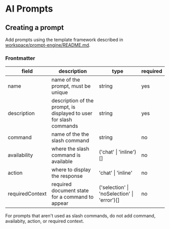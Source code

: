 # AI Prompts

## Creating a prompt

Add prompts using the template framework described in
[workspace/prompt-engine/README.md](../../../prompt-engine/README.md#example-template).

### Frontmatter

| field           | description                                                        | type                                        | required |
| --------------- | ------------------------------------------------------------------ | ------------------------------------------- | -------- |
| name            | name of the prompt, must be unique                                 | string                                      | yes      |
| description     | description of the prompt, is displayed to user for slash commands | string                                      | yes      |
| command         | name of the the slash command                                      | string                                      | no       |
| availability    | where the slash command is available                               | ('chat' \| 'inline')[]                      | no       |
| action          | where to display the response                                      | 'chat' \| 'inline'                          | no       |
| requiredContext | required document state for a command to appear                    | ('selection' \| 'noSelection' \| 'error')[] | no       |

For prompts that aren't used as slash commands, do not add command, availabity, action, or required
context.
